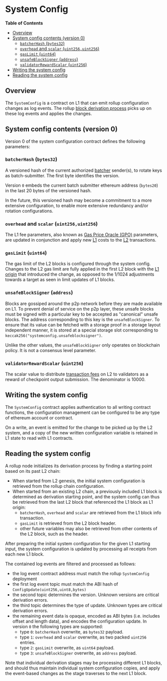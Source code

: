 # System Config

<!-- START doctoc generated TOC please keep comment here to allow auto update -->
<!-- DON'T EDIT THIS SECTION, INSTEAD RE-RUN doctoc TO UPDATE -->
**Table of Contents**

- [Overview](#overview)
- [System config contents (version 0)](#system-config-contents-version-0)
  - [`batcherHash` (`bytes32`)](#batcherhash-bytes32)
  - [`overhead` and `scalar` (`uint256,uint256`)](#overhead-and-scalar-uint256uint256)
  - [`gasLimit` (`uint64`)](#gaslimit-uint64)
  - [`unsafeBlockSigner` (`address`)](#unsafeblocksigner-address)
  - [`validatorRewardScalar` (`uint256`)](#validatorrewardscalar-uint256)
- [Writing the system config](#writing-the-system-config)
- [Reading the system config](#reading-the-system-config)

<!-- END doctoc generated TOC please keep comment here to allow auto update -->

<!-- All glossary references in this file. -->

[g-l1]: ../glossary.md#layer-1-l1
[g-l1-origin]: ../glossary.md#l1-origin
[g-l2]: ../glossary.md#layer-2-l2

## Overview

The `SystemConfig` is a contract on L1 that can emit rollup configuration changes as log events.
The rollup [block derivation process](derivation.md) picks up on these log events and applies the changes.

## System config contents (version 0)

Version 0 of the system configuration contract defines the following parameters:

### `batcherHash` (`bytes32`)

A versioned hash of the current authorized [batcher](batcher.md) sender(s), to rotate keys as batch-submitter.
The first byte identifies the version.

Version `0` embeds the current batch submitter ethereum address (`bytes20`) in the last 20 bytes of the versioned hash.

In the future, this versioned hash may become a commitment to a more extensive configuration,
to enable more extensive redundancy and/or rotation configurations.

### `overhead` and `scalar` (`uint256,uint256`)

The L1 fee parameters, also known as [Gas Price Oracle (GPO)](predeploys.md#gaspriceoracle) parameters,
are updated in conjunction and apply new [L1][g-l1] costs to the [L2][g-l2] transactions.

### `gasLimit` (`uint64`)

The gas limit of the L2 blocks is configured through the system config.
Changes to the L2 gas limit are fully applied in the first L2 block with the [L1 origin][g-l1-origin] that introduced
the change, as opposed to the 1/1024 adjustments towards a target as seen in limit updates of L1 blocks.

### `unsafeBlockSigner` (`address`)

Blocks are gossiped around the p2p network before they are made available on L1.
To prevent denial of service on the p2p layer, these unsafe blocks must be
signed with a particular key to be accepted as "canonical" unsafe blocks.
The address corresponding to this key is the `unsafeBlockSigner`. To ensure
that its value can be fetched with a storage proof in a storage layout independent
manner, it is stored at a special storage slot corresponding to
`keccak256("systemconfig.unsafeblocksigner")`.

Unlike the other values, the `unsafeBlockSigner` only operates on blockchain
policy. It is not a consensus level parameter.

### `validatorRewardScalar` (`uint256`)

The scalar value to distribute [transaction fees](./exec-engine.md#transaction-fees) on L2 to validators as a reward of
checkpoint output submission. The denominator is 10000.

## Writing the system config

The `SystemConfig` contract applies authentication to all writing contract functions,
the configuration management can be configured to be any type of ethereum account or contract.

On a write, an event is emitted for the change to be picked up by the L2 system,
and a copy of the new written configuration variable is retained in L1 state to read with L1 contracts.

## Reading the system config

A rollup node initializes its derivation process by finding a starting point based on its past L2 chain:

- When started from L2 genesis, the initial system configuration is retrieved from the rollup chain configuration.
- When started from an existing L2 chain, a previously included L1 block is determined as derivation starting point,
  and the system config can thus be retrieved from the last L2 block that referenced the L1 block as L1 origin:
  - `batcherHash`, `overhead` and `scalar` are retrieved from the L1 block info transaction.
  - `gasLimit` is retrieved from the L2 block header.
  - other future variables may also be retrieved from other contents of the L2 block, such as the header.

After preparing the initial system configuration for the given L1 starting input,
the system configuration is updated by processing all receipts from each new L1 block.

The contained log events are filtered and processed as follows:

- the log event contract address must match the rollup `SystemConfig` deployment
- the first log event topic must match the ABI hash of `ConfigUpdate(uint256,uint8,bytes)`
- the second topic determines the version. Unknown versions are critical derivation errors.
- the third topic determines the type of update. Unknown types are critical derivation errors.
- the remaining event data is opaque, encoded as ABI bytes (i.e. includes offset and length data),
  and encodes the configuration update. In version `0` the following types are supported:
  - type `0`: `batcherHash` overwrite, as `bytes32` payload.
  - type `1`: `overhead` and `scalar` overwrite, as two packed `uint256` entries.
  - type `2`: `gasLimit` overwrite, as `uint64` payload.
  - type `3`: `unsafeBlockSigner` overwrite, as `address` payload.

Note that individual derivation stages may be processing different L1 blocks,
and should thus maintain individual system configuration copies,
and apply the event-based changes as the stage traverses to the next L1 block.
